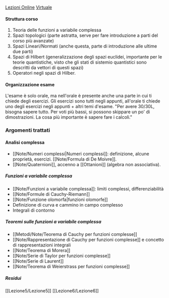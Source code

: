 [Lezioni Online](https://teams.microsoft.com/l/meetup-join/19%3ameeting_ZTgzOWY0ZjctZTY4MS00M2JmLTkwMjMtZjA1ZTI1NTRlNjk0%40thread.v2/0?context=%7b%22Tid%22%3a%22e99647dc-1b08-454a-bf8c-699181b389ab%22%2c%22Oid%22%3a%222c55c26c-015a-4c46-8f36-15f0e52daf58%22%7d) [Virtuale](https://virtuale.unibo.it/course/view.php?id=29392)

#### Struttura corso
1. Teoria delle funzioni a variabile complessa
2. Spazi topologici (parte astratta, serve per fare introduzione a parti del corso più avanzate)
3. Spazi Lineari/Normati (anche questa, parte di introduzione alle ultime due parti)
4. Spazi di Hilbert (generalizzazione degli spazi euclidei, importante per le teorie quantistiche, visto che gli stati di sistemio quantistici sono descritti da vettori di questi spazi)
5. Operatori negli spazi di Hilber.

#### Organizzazione esame
L'esame è solo orale, ma nell'orale è presente anche una parte in cui ti chiede degli esercizi. Gli esercizi sono tutti negli appunti, all'orale ti chiede uno degli esercizi negli appunti + altri temi d'esame. "Per avere 30/30L, bisogna sapere tutto. Per voti più bassi, si possono skippare un po' di dimostrazioni. La cosa più importante è sapere fare i calcoli."

### Argomenti trattati
#### Analisi complessa
- [[Note/Numeri complessi|Numeri complessi]]: definizione, alcune proprietà, esercizi. [[Note/Formula di De Moivre]].
-  [[Note/Quaternioni]], accenno a [[Ottanioni]] (algebra non associativa).
##### Funzioni a variabile complessa
- [[Note/Funzioni a variabile complessa]]: limiti complessi, differenziabilità
- [[Note/Formule di Cauchy-Riemann]]
- [[Note/Funzione olomorfa|funzioni olomorfe]]
- Definizione di curva e cammino in campo complesso
- Integrali di contorno
##### Teoremi sulle funzioni a variabile complessa
- [[Metodi/Note/Teorema di Cauchy per funzioni complesse]]
- [[Note/Rappresentazione di Cauchy per funzioni complesse]] e concetto di rappresentazioni integrali
- [[Note/Teorema di Morera]]
- [[Note/Serie di Taylor per funzioni complesse]]
- [[Note/Serie di Laurent]]
- [[Note/Teorema di Weierstrass per funzioni complesse]]
##### Residui
[[Lezione5/Lezione5]]
[[Lezione6/Lezione6]]